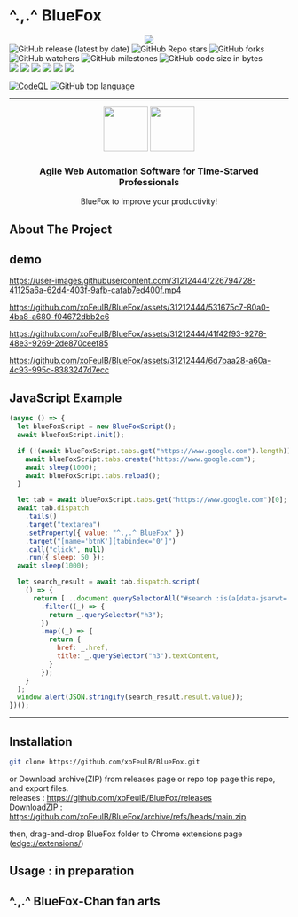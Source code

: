 # ^.,.^ BlueFox

<div align="center">
    <img src="https://repository-images.githubusercontent.com/589325811/52c33fdb-ccbb-4be9-8e20-62f642102f3b">
</div>

<div>
    <img alt="GitHub release (latest by date)" src="https://img.shields.io/github/v/release/xoFeulB/BlueFox?style=social">
    <img alt="GitHub Repo stars" src="https://img.shields.io/github/stars/xoFeulB/BlueFox?style=social">
    <img alt="GitHub forks" src="https://img.shields.io/github/forks/xoFeulB/BlueFox?style=social">
    <img alt="GitHub watchers" src="https://img.shields.io/github/watchers/xoFeulB/BlueFox?style=social">
    <img alt="GitHub milestones" src="https://img.shields.io/github/milestones/open/xoFeulB/BlueFox?style=social">
    <img alt="GitHub code size in bytes" src="https://img.shields.io/github/languages/code-size/xoFeulB/BlueFox?style=social">
</div>
<div>
    <img src="https://img.shields.io/badge/-Javascript-333.svg?logo=javascript&style=for-the-badge">
    <img src="https://img.shields.io/badge/-Html5-333.svg?logo=html5&style=for-the-badge">
    <img src="https://img.shields.io/badge/-Css3-333.svg?logo=css3&style=for-the-badge">
    <img src="https://img.shields.io/badge/-Microsoftedge-333.svg?logo=microsoftedge&style=for-the-badge">
    <img src="https://img.shields.io/badge/-Google%20chrome-333.svg?logo=google-chrome&style=for-the-badge">
    <img src="https://img.shields.io/badge/-Visual%20Studio%20Code-333.svg?logo=microsoft&style=for-the-badge">
</div>

<div>

[![CodeQL](https://github.com/xoFeulB/BlueFox/workflows/CodeQL/badge.svg)](https://github.com/xoFeulB/BlueFox/actions/workflows/github-code-scanning/codeql)
![GitHub top language](https://img.shields.io/github/languages/top/xoFeulB/BlueFox?style=flat-square)

</div>

<hr>

<div align="center">
    <img src="https://ooo.bluefox.ooo/media/BlueFox_tp.png" width="80">
    <img src="https://ooo.bluefox.ooo/media/tail.png" width="80">
    <h3>Agile Web Automation Software for Time-Starved Professionals</h3>
    <p>BlueFox to improve your productivity!</p>
</div>

## About The Project



## demo

<div>

https://user-images.githubusercontent.com/31212444/226794728-41125a6a-62d4-403f-9afb-cafab7ed400f.mp4

</div>
<div>

https://github.com/xoFeulB/BlueFox/assets/31212444/531675c7-80a0-4ba8-a680-f04672dbb2c6

</div>
<div>

https://github.com/xoFeulB/BlueFox/assets/31212444/41f42f93-9278-48e3-9269-2de870ceef85

</div>
<div>

https://github.com/xoFeulB/BlueFox/assets/31212444/6d7baa28-a60a-4c93-995c-8383247d7ecc

</div>

## JavaScript Example

```javascript
(async () => {
  let blueFoxScript = new BlueFoxScript();
  await blueFoxScript.init();

  if (!(await blueFoxScript.tabs.get("https://www.google.com").length)) {
    await blueFoxScript.tabs.create("https://www.google.com");
    await sleep(1000);
    await blueFoxScript.tabs.reload();
  }

  let tab = await blueFoxScript.tabs.get("https://www.google.com")[0];
  await tab.dispatch
    .tails()
    .target("textarea")
    .setProperty({ value: "^.,.^ BlueFox" })
    .target("[name='btnK'][tabindex='0']")
    .call("click", null)
    .run({ sleep: 50 });
  await sleep(1000);

  let search_result = await tab.dispatch.script(
    () => {
      return [...document.querySelectorAll("#search :is(a[data-jsarwt='1'],a[jsname])")]
        .filter((_) => {
          return _.querySelector("h3");
        })
        .map((_) => {
          return {
            href: _.href,
            title: _.querySelector("h3").textContent,
          }
        });
    }
  );
  window.alert(JSON.stringify(search_result.result.value));
})();
```

<hr>

## Installation

```bash
git clone https://github.com/xoFeulB/BlueFox.git
```

or Download archive(ZIP) from releases page or repo top page this repo, and export files.  
releases : https://github.com/xoFeulB/BlueFox/releases  
DownloadZIP : https://github.com/xoFeulB/BlueFox/archive/refs/heads/main.zip

then, drag-and-drop BlueFox folder to Chrome extensions page (<a href="edge://extensions/" target="_blank">edge://extensions/</a>)

## Usage : in preparation
## ^.,.^ BlueFox-Chan fan arts
